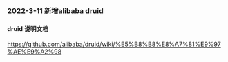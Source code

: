 
### 2022-3-11 新增alibaba druid
####  druid 说明文档
https://github.com/alibaba/druid/wiki/%E5%B8%B8%E8%A7%81%E9%97%AE%E9%A2%98